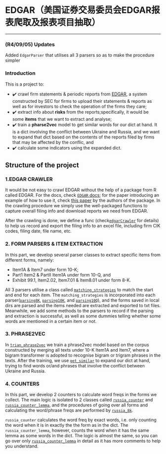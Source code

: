 # EDGAR（美国证券交易委员会EDGAR报表爬取及报表项目抽取）
-------------------------------------------------
### (R4/09/05) Updates
Added `EdgarParser` that utilises all 3 parsers so as to make the procedure simpler

### Introduction
This is a project to:
- :heavy_check_mark: crawl firm statements & periodic reports from [EDGAR](https://www.sec.gov/edgar.shtml), a system constructed by SEC for firms to upload their statements & reports as well as for investors to check the operation of the firms they care;
- :heavy_check_mark: extract info about **risks** from the reports;specifically, it would be some **items** that we want to extract and analyse;
- :heavy_check_mark: train a **pharse2vec** model to get similar words for our dict at hand. It is a dict involving the conflict between Ukraine and Russia, and we want to expand that dict based on the contents of the reports filed by firms that may be affected by the conflic, and
- :heavy_check_mark: calculate some indicators using the expanded dict.

## Structure of the project
### 1.EDGAR CRAWLER
It would be not easy to crawl EDGAR without the help of a package from R called EDGAR. For the docs, check [`EDGAR` docs](https://cran.r-project.org/web/packages/edgar/index.html); for the paper introducing an example of how to use it, check [this paper](https://www.sciencedirect.com/science/article/pii/S2352711021001369) by the authors of the package. In the crawling procedure we simply use the well-packaged functions to capture overall filing info and download reports we need from EDGAR.

After the crawling is done, we define a func (check[`edgarCrawler`](./Crawling/edgarCrawler.R) for details) to help us record and export the filing info to an excel file, including firm CIK codes, filing date, file name, etc.

### 2. FORM PARSERS & ITEM EXTRACTION
In this part, we develop several parser classes to extract specific items from different forms, namely:
- Item1A & Item7 under form 10-K;
- Part1 Item2 & PartII Item1A under form 10-Q, and
- Exhibit 99.1, Item2.02, Item7.01 & Item8.01 under form 8-K.

All 3 parsers utilise a class called [`matching_strategies`](./Parsers/matching_strategies.py) to match the start and end for each item. The `matching_strategies` is incorporated into each parser([`parsing8K`](./Parsers/parsing8K.py), [`parsing10K`](./Parsers/parsing10K.py), and [`parsing10Q`](./Parsers/parsing10Q.py)), and the forms saved in local dirs are parsed and the items needed are extracted and exported to txt files. Meanwhile, we add some methods to the parsers to record if the parsing and extraction is successful, as well as some dummies telling whether some words are mentioned in a certain item or not.


### 3. PHRASE2VEC
In [`trian_phrase2vec`](./Phrase2Vec/train_phrase2vec.py) we train a phrase2vec model based on the corpus constructed by merging all texts under 10-K Item1A and Item7, where a bigram transformer is adopted to recognise bigram or trigram phrases in the texts. After the training, we use [`get_similar`](./Phrase2Vec/get_similar.py) to expand our dict at hand, trying to find words or/and phrases that involve the conflict between Ukraine and Russia.

### 4. COUNTERS
In this part, we develop 2 counters to calculate word freqs in the forms we collect. The main logic is isolated to 2 classes called [`russia_counter`](./Counter/russia_counter.py) and [`russia_counter_lemma`](./Counters/russia_counter_lemma.py), and the procedures of going over all forms and calculating the word/phrase freqs are performed by [`russia_8k`](./Counter/russia_8k.py).

`russia_counter` calculates the word freq by exact words, i.e. only counting the word when it is in exactly the the form as in the dict. The `russia_counter_lemma`, however, counts the word when it has the same lemma as some words in the dict. The logic is almost the same, so you can go over only [`russia_counter_lemma`](./Counters/russia_counter_lemma.py) in detail as it has more comments to help you understand.
